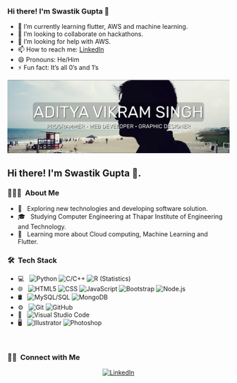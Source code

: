 ### Hi there! I'm Swastik Gupta 👋
  
  

- 🌱 I’m currently learning flutter, AWS and machine learning.
- 👯 I’m looking to collaborate on hackathons.
- 🤔 I’m looking for help with AWS.
- 📫 How to reach me: [LinkedIn](https://www.linkedin.com/in/swastikrgupta/)
- 😄 Pronouns: He/Him
- ⚡ Fun fact: It’s all 0’s and 1’s


<img src="https://raw.githubusercontent.com/AVS1508/AVS1508/master/assets/Aditya%20Vikram%20Singh%20Banner.png">

<h2> Hi there! I'm Swastik Gupta 👋.</h2>

<h3> 👨🏻‍💻 &nbsp;About Me </h3>

- 🤔 &nbsp; Exploring new technologies and developing software solution.
- 🎓 &nbsp; Studying Computer Engineering at Thapar Institute of Engineering and Technology.
- 🌱 &nbsp; Learning more about Cloud computing, Machine Learning and Flutter.

<h3> 🛠 &nbsp;Tech Stack</h3>

- 💻 &nbsp;
  ![Python](https://img.shields.io/badge/-Python-333333?style=flat&logo=python)
  ![C/C++](https://img.shields.io/badge/-C++-333333?style=flat&logo=C%2B%2B&logoColor=00599C)
  ![R (Statistics)](https://img.shields.io/badge/-R-333333?style=flat&logo=R&logoColor=276DC3)
- 🌐 &nbsp;
  ![HTML5](https://img.shields.io/badge/-HTML5-333333?style=flat&logo=HTML5)
  ![CSS](https://img.shields.io/badge/-CSS-333333?style=flat&logo=CSS3&logoColor=1572B6)
  ![JavaScript](https://img.shields.io/badge/-JavaScript-333333?style=flat&logo=javascript)
  ![Bootstrap](https://img.shields.io/badge/-Bootstrap-333333?style=flat&logo=bootstrap&logoColor=563D7C)
  ![Node.js](https://img.shields.io/badge/-Node.js-333333?style=flat&logo=node.js)
- 🛢 &nbsp;
  ![MySQL/SQL](https://img.shields.io/badge/-MySQL-333333?style=flat&logo=mysql)
  ![MongoDB](https://img.shields.io/badge/-MongoDB-333333?style=flat&logo=mongodb)
- ⚙️ &nbsp;
  ![Git](https://img.shields.io/badge/-Git-333333?style=flat&logo=git)
  ![GitHub](https://img.shields.io/badge/-GitHub-333333?style=flat&logo=github)
- 🔧 &nbsp;
  ![Visual Studio Code](https://img.shields.io/badge/-Visual%20Studio%20Code-333333?style=flat&logo=visual-studio-code&logoColor=007ACC)
- 🖥 &nbsp;
  ![Illustrator](https://img.shields.io/badge/-Illustrator-333333?style=flat&logo=adobe-illustrator)
  ![Photoshop](https://img.shields.io/badge/-Photoshop-333333?style=flat&logo=adobe-photoshop)

<br/>

<h3> 🤝🏻 &nbsp;Connect with Me </h3>

<p align="center">
<a href="https://www.linkedin.com/in/swastikrgupta/"><img alt="LinkedIn" src="https://img.shields.io/badge/LinkedIn-Swastikrgupta-blue?style=flat-square&logo=linkedin"></a>

</p>
